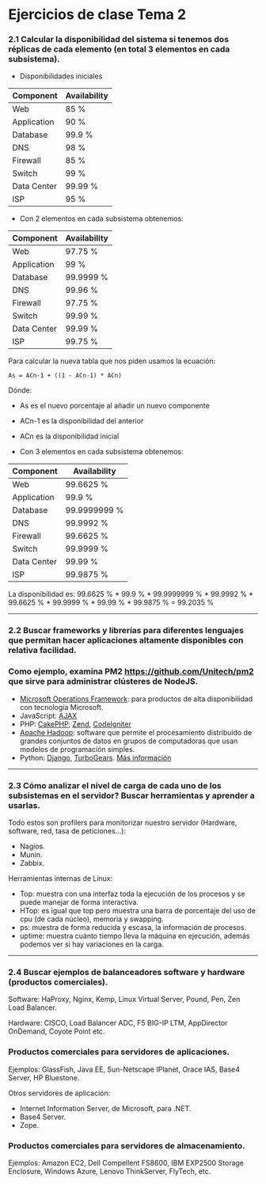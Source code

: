 # Ejercicios de clase Tema 2

### 2.1 Calcular la disponibilidad del sistema si tenemos dos réplicas de cada elemento (en total 3 elementos en cada subsistema).


- Disponibilidades iniciales

| Component   | Availability |  
| ----------- | ------------ |
| Web         | 85 %         |
| Application | 90 %         |
| Database    | 99.9 %       |
| DNS         | 98 %         |
| Firewall    | 85 %         |
| Switch      | 99 %         |
| Data Center | 99.99 %      |
| ISP         | 95 %         |

- Con 2 elementos en cada subsistema obtenemos:

| Component   | Availability |  
| ----------- | ------------ |
| Web         | 97.75 %      |
| Application | 99 %         |
| Database    | 99.9999 %    |
| DNS         | 99.96 %      |
| Firewall    | 97.75 %      |
| Switch      | 99.99 %      |
| Data Center | 99.99 %      |
| ISP         | 99.75 %      |



Para calcular la nueva tabla que nos piden usamos la ecuación:

    As = ACn-1 + ((1 - ACn-1) * ACn)

Dónde: 
- As es el nuevo porcentaje al añadir un nuevo componente 
- ACn-1 es la disponibilidad del anterior
- ACn es la disponibilidad inicial


- Con 3 elementos en cada subsistema obtenemos:

| Component   | Availability |  
| ----------- | ------------ |
| Web         | 99.6625 %    |
| Application | 99.9 %       |
| Database    | 99.9999999 % |
| DNS         | 99.9992 %    |
| Firewall    | 99.6625 %    |
| Switch      | 99.9999 %    |
| Data Center | 99.99 %      |
| ISP         | 99.9875 %    |

La disponibilidad es: 99.6625 % * 99.9 % * 99.9999999 % * 99.9992 % * 99.6625 % * 99.9999 % * 99.99 % * 99.9875 % =  99.2035 %  

- - -

### 2.2 Buscar frameworks y librerías para diferentes lenguajes que permitan hacer aplicaciones altamente disponibles con relativa facilidad. 

### Como ejemplo, examina PM2  https://github.com/Unitech/pm2 que sirve para administrar clústeres de NodeJS.


 

- [Microsoft Operations Framework](https://technet.microsoft.com/en-us/library/dd320379.aspx): para productos de alta disponibilidad con tecnología Microsoft.
- JavaScript: [AJAX](https://es.wikipedia.org/wiki/Ajax_framework)
- PHP: [CakePHP](https://cakephp.org), [Zend](http://www.zend.com), [CodeIgniter](https://codeigniter.com)
- [Apache Hadoop](http://hadoop.apache.org): software que permite el procesamiento distribuido de grandes conjuntos de datos en grupos de computadoras que usan modelos de programación simples.
- Python: [Django](https://www.djangoproject.com), [TurboGears](http://quintagroup.com/cms/python/turbogears). [Más información](https://wiki.python.org/moin/WebFrameworks)

- - -

### 2.3 Cómo analizar el nivel de carga de cada uno de los subsistemas en el servidor? Buscar herramientas y aprender a usarlas.

Todo estos son profilers para monitorizar nuestro servidor (Hardware, software, red, tasa de peticiones...):
- Nagios.
- Munin.
- Zabbix.

Herramientas internas de Linux:
- Top: muestra con una interfaz toda la ejecución de los procesos y se puede manejar de forma interactiva.    
- HTop: es igual que top pero muestra una barra de porcentaje del uso de cpu (de cada núcleo), memoria y swapping.
- ps: muestra de forma reducida y escasa, la información de procesos.
- uptime: muestra cuánto tiempo lleva la máquina en ejecución, además podemos ver si hay variaciones en la carga.

- - - 

### 2.4 Buscar ejemplos de balanceadores software y hardware (productos comerciales).

Software: HaProxy, Nginx, Kemp, Linux Virtual Server, Pound, Pen, Zen Load Balancer.

Hardware: CISCO, Load Balancer ADC, F5 BIG-IP LTM, AppDirector OnDemand, Coyote Point etc.

### Productos comerciales para servidores de aplicaciones.

Ejemplos: GlassFish, Java EE, Sun-Netscape IPlanet, Orace IAS,
Base4 Server, HP Bluestone.

Otros servidores de aplicación:
- Internet Information Server, de Microsoft, para .NET.
- Base4 Server.
- Zope.


### Productos comerciales para servidores de almacenamiento.

Ejemplos: Amazon EC2, Dell Compellent FS8600, IBM EXP2500 Storage Enclosure, Windows Azure, Lenovo ThinkServer, FlyTech, etc. 
